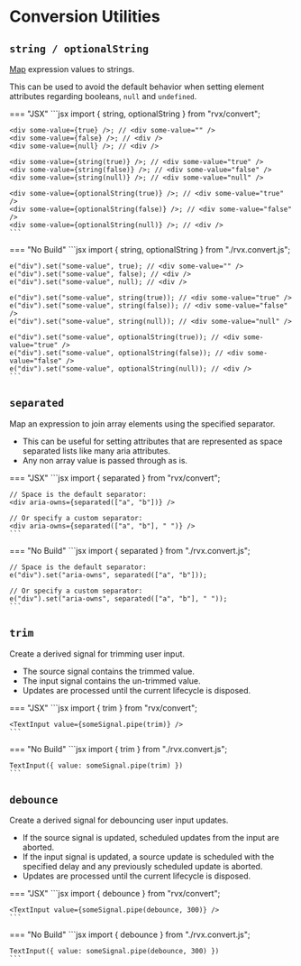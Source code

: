 # Conversion Utilities

## `string / optionalString`
[Map](./core/signals.md#map) expression values to strings.

This can be used to avoid the default behavior when setting element attributes regarding booleans, `null` and `undefined`.

=== "JSX"
	```jsx
	import { string, optionalString } from "rvx/convert";

	<div some-value={true} />; // <div some-value="" />
	<div some-value={false} />; // <div />
	<div some-value={null} />; // <div />

	<div some-value={string(true)} />; // <div some-value="true" />
	<div some-value={string(false)} />; // <div some-value="false" />
	<div some-value={string(null)} />; // <div some-value="null" />

	<div some-value={optionalString(true)} />; // <div some-value="true" />
	<div some-value={optionalString(false)} />; // <div some-value="false" />
	<div some-value={optionalString(null)} />; // <div />
	```

=== "No Build"
	```jsx
	import { string, optionalString } from "./rvx.convert.js";

	e("div").set("some-value", true); // <div some-value="" />
	e("div").set("some-value", false); // <div />
	e("div").set("some-value", null); // <div />

	e("div").set("some-value", string(true)); // <div some-value="true" />
	e("div").set("some-value", string(false)); // <div some-value="false" />
	e("div").set("some-value", string(null)); // <div some-value="null" />

	e("div").set("some-value", optionalString(true)); // <div some-value="true" />
	e("div").set("some-value", optionalString(false)); // <div some-value="false" />
	e("div").set("some-value", optionalString(null)); // <div />
	```

## `separated`
Map an expression to join array elements using the specified separator.

+ This can be useful for setting attributes that are represented as space separated lists like many aria attributes.
+ Any non array value is passed through as is.

=== "JSX"
	```jsx
	import { separated } from "rvx/convert";

	// Space is the default separator:
	<div aria-owns={separated(["a", "b"])} />

	// Or specify a custom separator:
	<div aria-owns={separated(["a", "b"], " ")} />
	```

=== "No Build"
	```jsx
	import { separated } from "./rvx.convert.js";

	// Space is the default separator:
	e("div").set("aria-owns", separated(["a", "b"]));

	// Or specify a custom separator:
	e("div").set("aria-owns", separated(["a", "b"], " "));
	```

## `trim`
Create a derived signal for trimming user input.

+ The source signal contains the trimmed value.
+ The input signal contains the un-trimmed value.
+ Updates are processed until the current lifecycle is disposed.

=== "JSX"
	```jsx
	import { trim } from "rvx/convert";

	<TextInput value={someSignal.pipe(trim)} />
	```

=== "No Build"
	```jsx
	import { trim } from "./rvx.convert.js";

	TextInput({ value: someSignal.pipe(trim) })
	```

## `debounce`
Create a derived signal for debouncing user input updates.

+ If the source signal is updated, scheduled updates from the input are aborted.
+ If the input signal is updated, a source update is scheduled with the specified delay and any previously scheduled update is aborted.
+ Updates are processed until the current lifecycle is disposed.

=== "JSX"
	```jsx
	import { debounce } from "rvx/convert";

	<TextInput value={someSignal.pipe(debounce, 300)} />
	```

=== "No Build"
	```jsx
	import { debounce } from "./rvx.convert.js";

	TextInput({ value: someSignal.pipe(debounce, 300) })
	```
